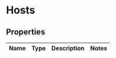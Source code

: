 # Hosts

## Properties
Name | Type | Description | Notes
------------ | ------------- | ------------- | -------------
